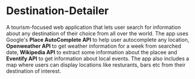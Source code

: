 # Destination-Detailer
A tourism-focused web application that lets user search for information about any destination of their choice from all over the world. The app uses Google's **Place AutoComplete API** to help user autocomplete any location, **Openweather API** to get weather information for a week from searched date, **Wikipedia API** to extract some information about the placee and **Eventify API** to get information about local events. The app also includes a map where users can display locations like resturants, bars etc from their destination of interest.
